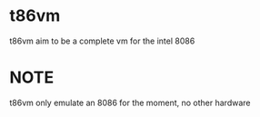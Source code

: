 # t86vm
t86vm aim to be a complete vm for the intel 8086

# NOTE
t86vm only emulate an 8086 for the moment, no other hardware
